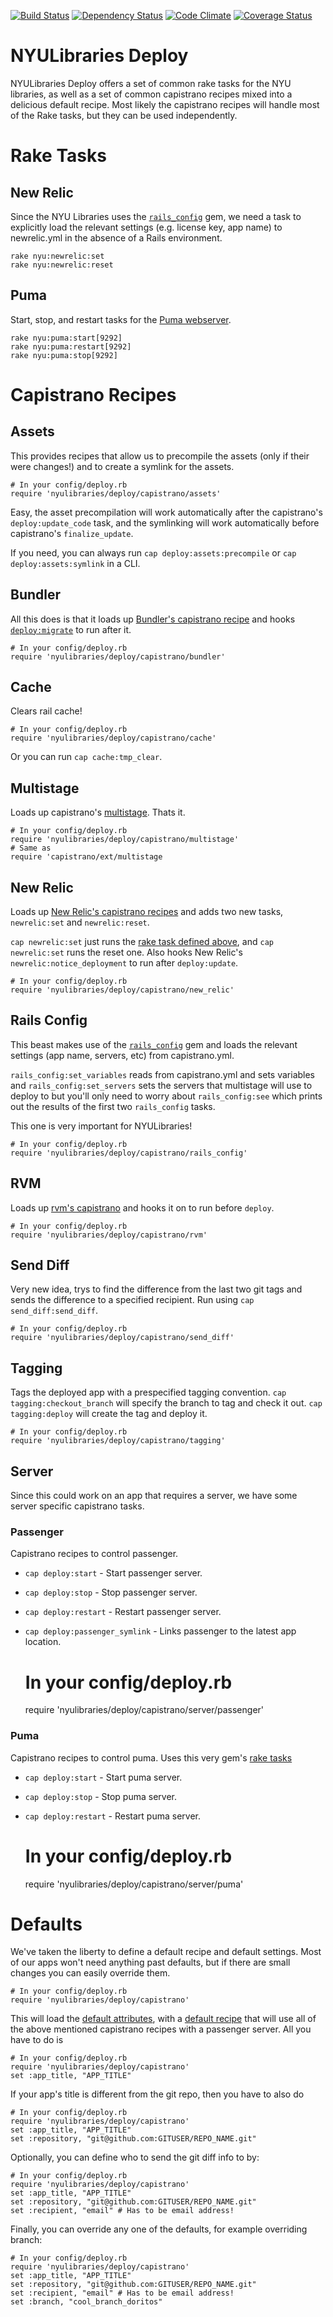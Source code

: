 [![Build Status](https://travis-ci.org/NYULibraries/nyulibraries_deploy.png?branch=master)](https://travis-ci.org/NYULibraries/nyulibraries_deploy)
[![Dependency Status](https://gemnasium.com/NYULibraries/nyulibraries_deploy.png)](https://gemnasium.com/NYULibraries/nyulibraries_deploy)
[![Code Climate](https://codeclimate.com/github/NYULibraries/nyulibraries_deploy.png)](https://codeclimate.com/github/NYULibraries/nyulibraries_deploy)
[![Coverage Status](https://coveralls.io/repos/NYULibraries/nyulibraries_deploy/badge.png)](https://coveralls.io/r/NYULibraries/nyulibraries_deploy)

# NYULibraries Deploy

NYULibraries Deploy offers a set of common rake tasks for the NYU libraries, as well as a set of common
capistrano recipes mixed into a delicious default recipe. Most likely the capistrano recipes will handle
most of the Rake tasks, but they can be used independently.

# Rake Tasks

## New Relic
Since the NYU Libraries uses the [`rails_config`](/railsjedi/rails_config) gem, 
we need a task to explicitly load the relevant settings (e.g. license key, app name) to newrelic.yml in the absence 
of a Rails environment.

    rake nyu:newrelic:set
    rake nyu:newrelic:reset

## Puma
Start, stop, and restart tasks for the [Puma webserver](http://puma.io/).

    rake nyu:puma:start[9292]
    rake nyu:puma:restart[9292]
    rake nyu:puma:stop[9292]
    
# Capistrano Recipes

## Assets

This provides recipes that allow us to precompile the assets (only if their were changes!) and to create a
symlink for the assets.

    # In your config/deploy.rb
    require 'nyulibraries/deploy/capistrano/assets'

Easy, the asset precompilation will work automatically after the capistrano's `deploy:update_code` task, and the
symlinking will work automatically before capistrano's `finalize_update`.

If you need, you can always run `cap deploy:assets:precompile` or `cap deploy:assets:symlink` in a CLI.

## Bundler

All this does is that it loads up 
[Bundler's capistrano recipe](https://github.com/bundler/bundler/blob/master/lib/bundler/capistrano.rb)
and hooks [`deploy:migrate`](https://github.com/capistrano/capistrano/blob/1fd63128120115657acec102fec573ca9d9e88e8/lib/capistrano/recipes/deploy.rb#L426)
to run after it.

    # In your config/deploy.rb
    require 'nyulibraries/deploy/capistrano/bundler'

## Cache

Clears rail cache!

    # In your config/deploy.rb
    require 'nyulibraries/deploy/capistrano/cache'
    
Or you can run `cap cache:tmp_clear`.

## Multistage

Loads up capistrano's [multistage](https://github.com/capistrano/capistrano/blob/master/lib/capistrano/ext/multistage.rb).
Thats it.

    # In your config/deploy.rb
    require 'nyulibraries/deploy/capistrano/multistage'
    # Same as
    require 'capistrano/ext/multistage

## New Relic

Loads up [New Relic's capistrano recipes](https://github.com/newrelic/rpm/blob/master/lib/new_relic/recipes.rb)
and adds two new tasks, `newrelic:set` and `newrelic:reset`.

`cap newrelic:set` just runs the [rake task defined above](#new-relic),
and `cap newrelic:set` runs the reset one. Also hooks New Relic's `newrelic:notice_deployment` to run after
`deploy:update`.

    # In your config/deploy.rb
    require 'nyulibraries/deploy/capistrano/new_relic'
    
## Rails Config

This beast makes use of the [`rails_config`](/railsjedi/rails_config) gem and loads the relevant settings
(app name, servers, etc) from capistrano.yml.

`rails_config:set_variables` reads from capistrano.yml and sets variables and `rails_config:set_servers` sets
the servers that multistage will use to deploy to but you'll only need to worry about `rails_config:see` which
prints out the results of the first two `rails_config` tasks.

This one is very important for NYULibraries!

    # In your config/deploy.rb
    require 'nyulibraries/deploy/capistrano/rails_config'
    
## RVM

Loads up [rvm's capistrano](https://github.com/wayneeseguin/rvm/blob/master/lib/rvm/capistrano.rb) and hooks
it on to run before `deploy`.

    # In your config/deploy.rb
    require 'nyulibraries/deploy/capistrano/rvm'
    
## Send Diff

Very new idea, trys to find the difference from the last two git tags and sends the difference to a specified
recipient. Run using `cap send_diff:send_diff`.

    # In your config/deploy.rb
    require 'nyulibraries/deploy/capistrano/send_diff'
    
## Tagging

Tags the deployed app with a prespecified tagging convention.
`cap tagging:checkout_branch` will specify the branch to tag and check it out.
`cap tagging:deploy` will create the tag and deploy it.

    # In your config/deploy.rb
    require 'nyulibraries/deploy/capistrano/tagging'

## Server

Since this could work on an app that requires a server, we have some server specific capistrano tasks.

### Passenger

Capistrano recipes to control passenger.

  * `cap deploy:start` - Start passenger server.
  * `cap deploy:stop` - Stop passenger server.
  * `cap deploy:restart` - Restart passenger server.
  * `cap deploy:passenger_symlink` - Links passenger to the latest app location.


    # In your config/deploy.rb
    require 'nyulibraries/deploy/capistrano/server/passenger'


### Puma

Capistrano recipes to control puma. Uses this very gem's [rake tasks](#puma)

  * `cap deploy:start` - Start puma server.
  * `cap deploy:stop` - Stop puma server.
  * `cap deploy:restart` - Restart puma server.


    # In your config/deploy.rb
    require 'nyulibraries/deploy/capistrano/server/puma'

# Defaults

We've taken the liberty to define a default recipe and default settings. Most of our apps won't need anything
past defaults, but if there are small changes you can easily override them.

    # In your config/deploy.rb
    require 'nyulibraries/deploy/capistrano'

This will load the [default attributes](https://github.com/NYULibraries/nyulibraries_deploy/blob/development-deploy/lib/nyulibraries/deploy/capistrano/default_attributes.rb),
with a [default recipe](https://github.com/NYULibraries/nyulibraries_deploy/blob/development-deploy/lib/nyulibraries/deploy/capistrano/default_recipes.rb)
that will use all of the above mentioned capistrano
recipes with a passenger server. All you have to do is

    # In your config/deploy.rb
    require 'nyulibraries/deploy/capistrano'
    set :app_title, "APP_TITLE"

If your app's title is different from the git repo, then you have to also do

    # In your config/deploy.rb
    require 'nyulibraries/deploy/capistrano'
    set :app_title, "APP_TITLE"
    set :repository, "git@github.com:GITUSER/REPO_NAME.git"

Optionally, you can define who to send the git diff info to by:

    # In your config/deploy.rb
    require 'nyulibraries/deploy/capistrano'
    set :app_title, "APP_TITLE"
    set :repository, "git@github.com:GITUSER/REPO_NAME.git"
    set :recipient, "email" # Has to be email address!

Finally, you can override any one of the defaults, for example overriding branch:

    # In your config/deploy.rb
    require 'nyulibraries/deploy/capistrano'
    set :app_title, "APP_TITLE"
    set :repository, "git@github.com:GITUSER/REPO_NAME.git"
    set :recipient, "email" # Has to be email address!
    set :branch, "cool_branch_doritos"
